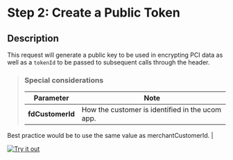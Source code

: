 # Step 2: Create a Public Token

## Description
This request will generate a public key to be used in encrypting PCI data as well as a `tokenId` to be passed to subsequent calls through the header. 

<!-- Theme: Success -->
>### Special considerations
>| Parameter               | Note                                                                                                                                                                                   |
>| ----------------------- | -------------------------------------------------------------------------------------------------------------------------------------------------------------------------------------- | 
>| **fdCustomerId**        | How the customer is identified in the ucom app. 
Best practice would be to use the same value as merchantCustomerId.                                                                 |

<!-- TODO: Needs correct link to Get Encryption Key API -->
[![Try it out](../../../../assets/images/button.png)](../api/?type=post&path=/ddp/v1/recipients)
